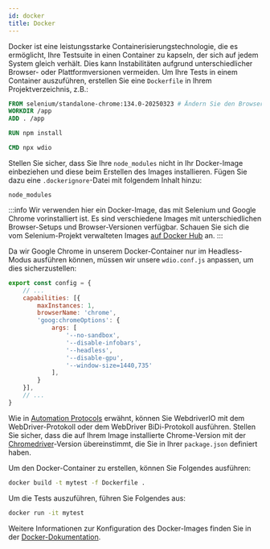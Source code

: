 ```yaml
---
id: docker
title: Docker
---
```


Docker ist eine leistungsstarke Containerisierungstechnologie, die es ermöglicht, Ihre Testsuite in einen Container zu kapseln, der sich auf jedem System gleich verhält. Dies kann Instabilitäten aufgrund unterschiedlicher Browser- oder Plattformversionen vermeiden. Um Ihre Tests in einem Container auszuführen, erstellen Sie eine `Dockerfile` in Ihrem Projektverzeichnis, z.B.:

```Dockerfile
FROM selenium/standalone-chrome:134.0-20250323 # Ändern Sie den Browser und die Version entsprechend Ihren Anforderungen
WORKDIR /app
ADD . /app

RUN npm install

CMD npx wdio
```

Stellen Sie sicher, dass Sie Ihre `node_modules` nicht in Ihr Docker-Image einbeziehen und diese beim Erstellen des Images installieren. Fügen Sie dazu eine `.dockerignore`-Datei mit folgendem Inhalt hinzu:

```
node_modules
```

:::info
Wir verwenden hier ein Docker-Image, das mit Selenium und Google Chrome vorinstalliert ist. Es sind verschiedene Images mit unterschiedlichen Browser-Setups und Browser-Versionen verfügbar. Schauen Sie sich die vom Selenium-Projekt verwalteten Images [auf Docker Hub](https://hub.docker.com/u/selenium) an.
:::

Da wir Google Chrome in unserem Docker-Container nur im Headless-Modus ausführen können, müssen wir unsere `wdio.conf.js` anpassen, um dies sicherzustellen:

```js title="wdio.conf.js"
export const config = {
    // ...
    capabilities: [{
        maxInstances: 1,
        browserName: 'chrome',
        'goog:chromeOptions': {
            args: [
                '--no-sandbox',
                '--disable-infobars',
                '--headless',
                '--disable-gpu',
                '--window-size=1440,735'
            ],
        }
    }],
    // ...
}
```

Wie in [Automation Protocols](/docs/automationProtocols) erwähnt, können Sie WebdriverIO mit dem WebDriver-Protokoll oder dem WebDriver BiDi-Protokoll ausführen. Stellen Sie sicher, dass die auf Ihrem Image installierte Chrome-Version mit der [Chromedriver](https://www.npmjs.com/package/chromedriver)-Version übereinstimmt, die Sie in Ihrer `package.json` definiert haben.

Um den Docker-Container zu erstellen, können Sie Folgendes ausführen:

```sh
docker build -t mytest -f Dockerfile .
```

Um die Tests auszuführen, führen Sie Folgendes aus:

```sh
docker run -it mytest
```

Weitere Informationen zur Konfiguration des Docker-Images finden Sie in der [Docker-Dokumentation](https://docs.docker.com/).